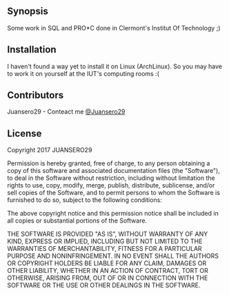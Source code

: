 ## Synopsis

Some work in SQL and PRO*C done in Clermont's Institut Of Technology ;)  

## Installation

I haven't found a way yet to install it on Linux (ArchLinux). So you may have to work it on yourself at the IUT's computing rooms :(

## Contributors

Juansero29 - Conteact me [@Juansero29](https://twitter.com/Juansero29)

## License

Copyright 2017 JUANSERO29

Permission is hereby granted, free of charge, to any person obtaining a copy of this software and associated documentation files (the "Software"), to deal in the Software without restriction, including without limitation the rights to use, copy, modify, merge, publish, distribute, sublicense, and/or sell copies of the Software, and to permit persons to whom the Software is furnished to do so, subject to the following conditions:

The above copyright notice and this permission notice shall be included in all copies or substantial portions of the Software.

THE SOFTWARE IS PROVIDED "AS IS", WITHOUT WARRANTY OF ANY KIND, EXPRESS OR IMPLIED, INCLUDING BUT NOT LIMITED TO THE WARRANTIES OF MERCHANTABILITY, FITNESS FOR A PARTICULAR PURPOSE AND NONINFRINGEMENT. IN NO EVENT SHALL THE AUTHORS OR COPYRIGHT HOLDERS BE LIABLE FOR ANY CLAIM, DAMAGES OR OTHER LIABILITY, WHETHER IN AN ACTION OF CONTRACT, TORT OR OTHERWISE, ARISING FROM, OUT OF OR IN CONNECTION WITH THE SOFTWARE OR THE USE OR OTHER DEALINGS IN THE SOFTWARE.
